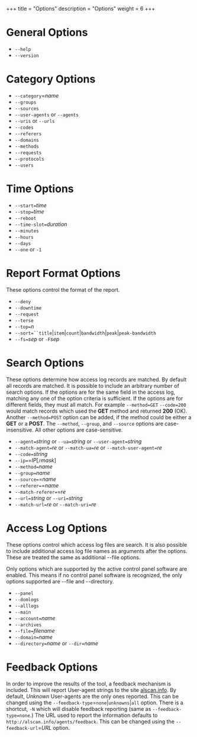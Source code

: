 +++
title = "Options"
description = "Options"
weight = 6
+++

# General Options

* `--help`
* `--version`

# Category Options

* `--category`=*name*
* `--groups`
* `--sources`
* `--user-agents` or `--agents`
* `--uris` or `--urls`
* `--codes`
* `--referers`
* `--domains`
* `--methods`
* `--requests`
* `--protocols`
* `--users`

# Time Options

* `--start=`*time*
* `--stop=`*time*
* `--reboot`
* `--time-slot=`*duration*
* `--minutes`
* `--hours`
* `--days`
* `--one` or `-1`

# Report Format Options

These options control the format of the report.

* `--deny`
* `--downtime`
* `--request`
* `--terse`
* `--top=`*n*
* `--sort=``title`|`item`|`count`|`bandwidth`|`peak`|`peak-bandwidth`
* `--fs=`*sep* or `-F`*sep*

# Search Options

These options determine how access log records are matched. By default all records are matched. It is possible to include an arbitrary number of search options. If the options are for the same field in the access log, matching any one of the option criteria is sufficient. If the options are for different fields, they must all match. For example `--method=GET` `--code=200` would match records which used the **GET** method and returned **200** (OK). Another `--method=POST` option can be added, if the method could be either a **GET** or a **POST**. The `--method`, `--group`, and `--source` options are case-insensitive. All other options are case-sensitive.

* `--agent=`*string* or `--ua=`*string* or `--user-agent=`*string*
* `--match-agent=`*re* or `--match-ua=`*re* or `--match-user-agent=`*re*
* `--code=`*string*
* `--ip=`=*IP*[`/`*mask*]
* `--method=`*name*
* `--group=`*name*
* `--source=`=*name*
* `--referer=`=*name*
* `--match-referer=`=*re*
* `--url=`*string* or `--uri=`*string*
* `--match-url=`*re* or `--match-uri=`*re*

# Access Log Options

These options control which access log files are search. It is also possible to include additional access log file names as arguments after the options. These are treated the same as additional --file options.

Only options which are supported by the active control panel software are enabled. This means if no control panel software is recognized, the only options supported are --file and --directory.

* `--panel`
* `--domlogs`
* `--alllogs`
* `--main`
* `--account=`*name*
* `--archives`
* `--file=`*filename*
* `--domain=`*name*
* `--directory=`*name* or `--dir=`*name*

# Feedback Options

In order to improve the results of the tool, a feedback mechanism is included. This will report User-agent strings to the site [alscan.info](http://alscan.info/). By default, *Unknown* User-agents are the only ones reported. This can be changed using the `--feedback-type`=`none`|`unknowns`|`all` option. There is a shortcut, `-N` which will disable feedback reporting (same as `--feedback-type=none`.) The URL used to report the information defaults to `http://alscan.info/agents/feedback`. This can be changed using the `--feedback-url`=*URL* option.
